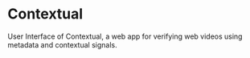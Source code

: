 # Contextual
User Interface of Contextual, a web app for verifying web videos using metadata and contextual signals.
